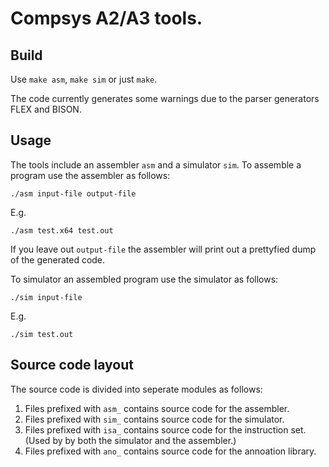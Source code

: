 # Compsys A2/A3 tools.

## Build

Use `make asm`, `make sim` or just `make`.

The code currently generates some warnings due to the parser generators FLEX and BISON.

## Usage

The tools include an assembler `asm` and a simulator `sim`. To assemble a program use the assembler as follows:

    ./asm input-file output-file

E.g.

    ./asm test.x64 test.out

If you leave out `output-file` the assembler will print out a prettyfied dump of the generated code.

To simulator an assembled program use the simulator as follows:

    ./sim input-file

E.g.

    ./sim test.out

## Source code layout

The source code is divided into seperate modules as follows:

  1) Files prefixed with `asm_` contains source code for the assembler.
  2) Files prefixed with `sim_` contains source code for the simulator.
  3) Files prefixed with `isa_` contains source code for the instruction set. (Used by by both the simulator and the assembler.)
  4) Files prefixed with `ano_` contains source code for the annoation library.
